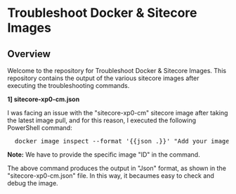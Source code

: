 # Troubleshoot Docker & Sitecore Images

## Overview

Welcome to the repository for Troubleshoot Docker & Sitecore Images. This repository contains the output of the various sitecore images after executing the troubleshooting commands.

**1] sitecore-xp0-cm.json**

I was facing an issue with the "sitecore-xp0-cm" sitecore image after taking the latest image pull, and for this reason, I executed the following PowerShell command:

<pre>
  docker image inspect --format '{{json .}}' "Add your image id here" '. | {Id: .Id, Digest: .Digest, RepoDigests: .RepoDigests, Labels: .Config.Labels}'
</pre>

**Note:** We have to provide the specific image "ID" in the command.

The above command produces the output in "Json" format, as shown in the "sitecore-xp0-cm.json" file. In this way, it becaumes easy to check and debug the image.
